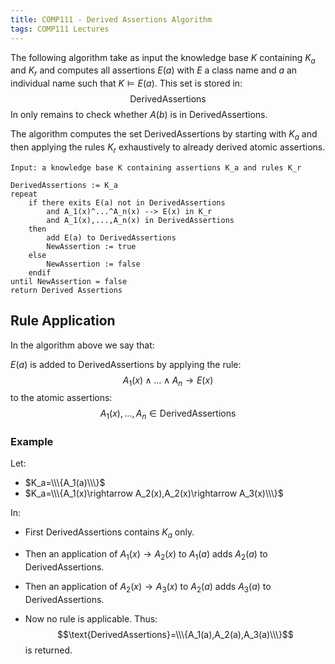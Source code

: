 ```yaml
---
title: COMP111 - Derived Assertions Algorithm
tags: COMP111 Lectures
---
```

The following algorithm take as input the knowledge base $K$ containing $K_a$ and $K_r$ and computes all assertions $E(a)$ with $E$ a class name and $a$ an individual name such that $K\models E(a)$. This set is stored in: $$\text{DerivedAssertions}$$ In only remains to check whether $A(b)$ is in $\text{DerivedAssertions}$. 

The algorithm computes the set $\text{DerivedAssertions}$ by starting with $K_a$ and then applying the rules $K_r$ exhaustively to already derived atomic assertions.

```
Input: a knowledge base K containing assertions K_a and rules K_r
	
DerivedAssertions := K_a
repeat
	if there exits E(a) not in DerivedAssertions
		and A_1(x)^...^A_n(x) --> E(x) in K_r
		and A_1(x),...,A_n(x) in DerivedAssertions
	then 
		add E(a) to DerivedAssertions
		NewAssertion := true
	else 
		NewAssertion := false
	endif
until NewAssertion = false
return Derived Assertions
```

## Rule Application
In the algorithm above we say that:

$E(a)$ is added to $\text{DerivedAssertions}$ by applying the rule:
$$A_1(x)\wedge\ldots\wedge A_n\rightarrow E(x)$$
to the atomic assertions:
$$A_1(x),\ldots,A_n\in\text{DerivedAssertions}$$

### Example
Let:

* $K_a=\\\{A_1(a)\\\}$
* $K_a=\\\{A_1(x)\rightarrow A_2(x),A_2(x)\rightarrow A_3(x)\\\}$

In:

* First $\text{DerivedAssertions}$ contains $K_a$ only.

* Then an application of $A_1(x)\rightarrow A_2(x)$ to $A_1(a)$ adds $A_2(a)$ to $\text{DerivedAssertions}$.

* Then an application of $A_2(x)\rightarrow A_3(x)$ to $A_2(a)$ adds $A_3(a)$ to $\text{DerivedAssertions}$.

* Now no rule is applicable. Thus:
$$\text{DerivedAssertions}=\\\{A_1(a),A_2(a),A_3(a)\\\}$$
is returned.